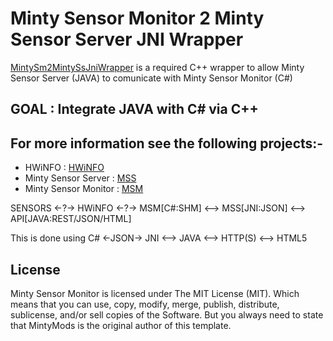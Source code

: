# Minty Sensor Monitor 2 Minty Sensor Server JNI Wrapper

[MintySm2MintySsJniWrapper](https://github.com/MintyMods/MintySm2MintySsJniWrapper) is a required C++ wrapper to allow Minty Sensor Server (JAVA) to comunicate with Minty Sensor Monitor (C#) 

## GOAL : Integrate JAVA with C# via C++

## For more information see the following projects:-
   * HWiNFO : [HWiNFO](https://www.hwinfo.com) 
   * Minty Sensor Server : [MSS](https://github.com/MintyMods/MintySS)
   * Minty Sensor Monitor : [MSM](https://github.com/MintyMods/MintySM)

SENSORS <-?-> HWiNFO <-?-> MSM[C#:SHM] <--> MSS[JNI:JSON] <--> API[JAVA:REST/JSON/HTML]

This is done using C# <-JSON-> JNI <--> JAVA <--> HTTP(S) <--> HTML5

## License
Minty Sensor Monitor is licensed under The MIT License (MIT). Which means that you can use, copy, modify, merge, publish, distribute, sublicense, and/or sell copies of the Software. But you always need to state that MintyMods is the original author of this template.
